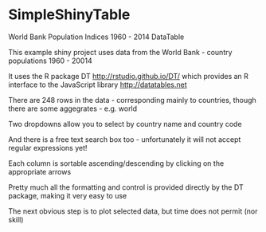 # SimpleShinyTable

World Bank Population Indices 1960 - 2014 DataTable
   
  This example shiny project uses data from the World Bank - country populations 1960 - 20014
  
  It uses the R package DT http://rstudio.github.io/DT/ which provides an R interface to the JavaScript library http://datatables.net
  
  There are 248 rows in the data - corresponding mainly to countries, though there are some aggegrates - e.g. world
  
  Two dropdowns allow you to select by country name and country code
  
  And there is a free text search box too - unfortunately it will not accept regular expressions yet!
  
  Each column is sortable ascending/descending by clicking on the appropriate arrows
  
  Pretty much all the formatting and control is provided directly by the DT package, making it very easy to use
  
  The next obvious step is to plot selected data, but time does not permit (nor skill)
